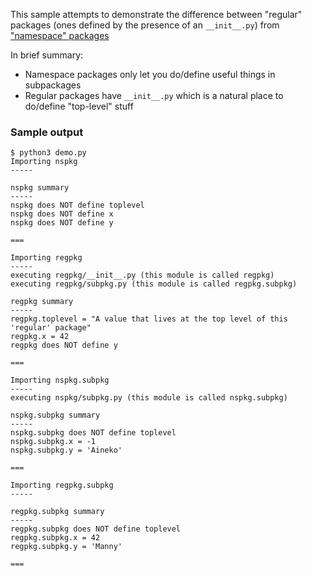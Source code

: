 This sample attempts to demonstrate the difference between "regular" packages
(ones defined by the presence of an `__init__.py`) from ["namespace" packages](https://peps.python.org/pep-0420/)

In brief summary:

* Namespace packages only let you do/define useful things in subpackages  
* Regular packages have `__init__.py` which is a natural place to do/define "top-level" stuff

### Sample output

```
$ python3 demo.py
Importing nspkg
-----

nspkg summary
-----
nspkg does NOT define toplevel
nspkg does NOT define x
nspkg does NOT define y

===

Importing regpkg
-----
executing regpkg/__init__.py (this module is called regpkg)
executing regpkg/subpkg.py (this module is called regpkg.subpkg)

regpkg summary
-----
regpkg.toplevel = "A value that lives at the top level of this 'regular' package"
regpkg.x = 42
regpkg does NOT define y

===

Importing nspkg.subpkg
-----
executing nspkg/subpkg.py (this module is called nspkg.subpkg)

nspkg.subpkg summary
-----
nspkg.subpkg does NOT define toplevel
nspkg.subpkg.x = -1
nspkg.subpkg.y = 'Aineko'

===

Importing regpkg.subpkg
-----

regpkg.subpkg summary
-----
regpkg.subpkg does NOT define toplevel
regpkg.subpkg.x = 42
regpkg.subpkg.y = 'Manny'

===

```
